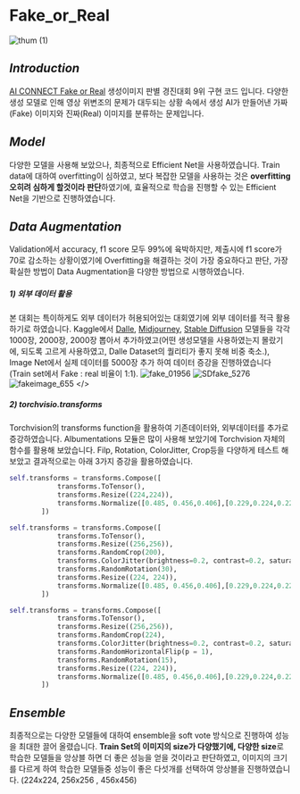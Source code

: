 # Fake_or_Real
![thum (1)](https://github.com/taemin-steve/Fake_or_Real/assets/75752289/2c628a4f-d93b-4c44-9ac5-f6ec6ba5a7df)

## _Introduction_
[AI CONNECT Fake or Real](https://aiconnect.kr/competition/detail/227/task/295/taskInfo) 생성이미지 판별 경진대회 9위 구현 코드 입니다. 
다양한 생성 모델로 인해 영상 위변조의 문제가 대두되는 상황 속에서 생성 AI가 만들어낸 가짜(Fake) 이미지와 진짜(Real) 이미지를 분류하는 문제입니다. 

## _Model_
다양한 모델을 사용해 보았으나, 최종적으로 Efficient Net을 사용하였습니다. 
Train data에 대하여 overfitting이 심하였고, 보다 복잡한 모델을 사용하는 것은 **overfitting 오히려 심하게 할것이라 판단**하였기에, 효율적으로 학습을 진행할 수 있는 Efficient Net을 기반으로 진행하였습니다. 

## _Data Augmentation_ 
Validation에서 accuracy, f1 score 모두 99%에 육박하지만, 제출시에 f1 score가 70로 감소하는 상황이였기에 Overfitting을 해결하는 것이 가장 중요하다고 판단, 가장 확실한 방법이 Data Augmentation을 다양한 방법으로 시행하였습니다. 

##### 1) 외부 데이터 활용 
본 대회는 특이하게도 외부 데이터가 허용되어있는 대회였기에 외부 데이터를 적극 활용하기로 하였습니다. 
Kaggle에서 [Dalle](https://www.kaggle.com/datasets/superpotato9/dalle-recognition-dataset), [Midjourney](https://www.kaggle.com/datasets/ldmtwo/midjourney-250k-csv?select=midjourney_2022_reduced.csv), [Stable Diffusion](https://www.kaggle.com/datasets/tanreinama/900k-diffusion-prompts-dataset?select=diffusion_prompts.csv) 모델들을 각각 1000장, 2000장, 2000장 뽑아서 추가하였고(어떤 생성모델을 사용하였는지 몰랐기에, 되도록 고르게 사용하였고, Dalle Dataset의 퀄리티가 좋지 못해 비중 축소.), Image Net에서 실제 데이터를 5000장 추가 하여 데이터 증강을 진행하였습니다(Train set에서 Fake : real 비율이 1:1).
<span>
![fake_01956](https://github.com/taemin-steve/Fake_or_Real/assets/75752289/12402553-9f8a-46d4-ad52-87c0617a4238)
![SDfake_5276](https://github.com/taemin-steve/Fake_or_Real/assets/75752289/15b1ca3d-162b-4218-9af8-a7ce1858fd09)
![fakeimage_655](https://github.com/taemin-steve/Fake_or_Real/assets/75752289/cd412610-4b9b-4b10-a388-102a62eb8457)
</>

##### 2) torchvisio.transforms
Torchvision의 transforms function을 활용하여 기존데이터와, 외부데이터를 추가로 증강하였습니다. Albumentations 모듈은 많이 사용해 보았기에 Torchvision 자체의 함수를 활용해 보았습니다. Filp, Rotation, ColorJitter, Crop등을 다양하게 테스트 해 보았고 결과적으로는 아래 3가지 증강을 활용하였습니다. 

```python 
self.transforms = transforms.Compose([
            transforms.ToTensor(),
            transforms.Resize((224,224)),
            transforms.Normalize([0.485, 0.456,0.406],[0.229,0.224,0.225])
        ])
```

```python 
self.transforms = transforms.Compose([
            transforms.ToTensor(),
            transforms.Resize((256,256)),
            transforms.RandomCrop(200),
            transforms.ColorJitter(brightness=0.2, contrast=0.2, saturation=0.2, hue=0.2),
            transforms.RandomRotation(30),
            transforms.Resize((224, 224)),
            transforms.Normalize([0.485, 0.456,0.406],[0.229,0.224,0.225])
        ])
```

```python 
self.transforms = transforms.Compose([
            transforms.ToTensor(),
            transforms.Resize((256,256)),
            transforms.RandomCrop(224),
            transforms.ColorJitter(brightness=0.2, contrast=0.2, saturation=0.2, hue=0.2),
            transforms.RandomHorizontalFlip(p = 1),
            transforms.RandomRotation(15),
            transforms.Resize((224, 224)),
            transforms.Normalize([0.485, 0.456,0.406],[0.229,0.224,0.225])
        ])
```
## _Ensemble_
최종적으로는 다양한 모델들에 대하여 ensemble을 soft vote 방식으로 진행하여 성능을 최대한 끌어 올렸습니다.
**Train Set의 이미지의 size가 다양했기에, 다양한 size**로 학습한 모델들을 앙상블 하면 더 좋은 성능을 얻을 것이라고 판단하였고, 이미지의 크기를 다르게 하여 학습한 모델들중 성능이 좋은 다섯개를 선택하여 앙상블을 진행하였습니다. (224x224, 256x256 , 456x456)
